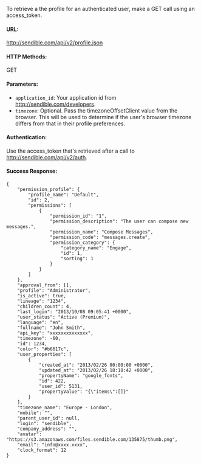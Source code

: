 To retrieve a the profile for an authenticated user, make a GET call using an access\_token.

#### URL: ####
http://sendible.com/api/v2/profile.json

#### HTTP Methods: ####
GET

#### Parameters: ####
  * `application_id`: Your application id from http://sendible.com/developers.
  * `timezone`: Optional. Pass the timezoneOffsetClient value from the browser. This will be used to determine if the user's browser timezone differs from that in their profile preferences.

#### Authentication: ####
Use the access\_token that's retrieved after a call to http://sendible.com/api/v2/auth.

#### Success Response: ####
```
{
    "permission_profile": {
        "profile_name": "Default",
        "id": 2,
        "permissions": [
            {
                "permission_id": "1",
                "permission_description": "The user can compose new messages.",
                "permission_name": "Compose Messages",
                "permission_code": "messages.create",
                "permission_category": {
                    "category_name": "Engage",
                    "id": 1,
                    "sorting": 1
                }
            }
        ]
    },
    "approval_from": [],
    "profile": "Administrator",
    "is_active": true,
    "lineage": "1234",
    "children_count": 4,
    "last_login": "2013/10/08 09:05:41 +0000",
    "user_status": "Active (Premium)",
    "language": "en",
    "fullname": "John Smith",
    "api_key": "xxxxxxxxxxxxxx",
    "timezone": -60,
    "id": 1234,
    "color": "#b6617c",
    "user_properties": [
        {
            "created_at": "2013/02/26 00:00:00 +0000",
            "updated_at": "2013/02/26 18:18:42 +0000",
            "propertyName": "google_fonts",
            "id": 422,
            "user_id": 5131,
            "propertyValue": "{\"items\":[]}"
        }
    ],
    "timezone_name": "Europe - London",
    "mobile": "",
    "parent_user_id": null,
    "login": "sendible",
    "company_address": "",
    "avatar": "https://s3.amazonaws.com/files.sendible.com/135875/thumb.png",
    "email": "info@xxxx.xxxx",
    "clock_format": 12
}
```